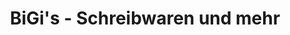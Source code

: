 ---
title: "BiGi's - Schreibwaren und mehr"
url: /waldkirch/bigis-schreibwaren-und-mehr/
shop: Schreibwaren
---